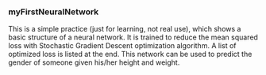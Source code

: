 ### myFirstNeuralNetwork
This is a simple practice (just for learning, not real use), which shows a basic structure of a neural network. It is trained to reduce the mean squared loss with Stochastic Gradient Descent optimization algorithm. A list of optimized loss is listed at the end. This network can be used to predict the gender of someone given his/her height and weight.
